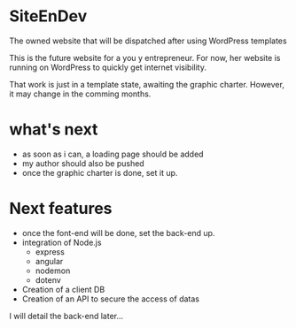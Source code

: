 # SiteEnDev
The owned website that will be dispatched after using WordPress templates

This is the future website for a you y entrepreneur.
For now, her website is running on WordPress to quickly get internet visibility.

That work is just in a template state, awaiting the graphic charter.
However, it may change in the comming months.

# what's next

 - as soon as i can, a loading page should be added
 - my author should also be pushed
 - once the graphic charter is done, set it up.


# Next features

 - once the font-end will be done, set the back-end up.
 - integration of Node.js
    - express
    - angular
    - nodemon
    - dotenv
 - Creation of a client DB
 - Creation of an API to secure the access of datas

I will detail the back-end later...
